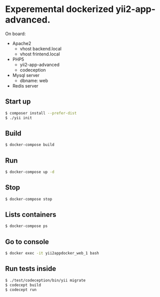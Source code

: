 # Experemental dockerized yii2-app-advanced.

On board:
* Apache2
  * vhost backend.local
  * vhost frintend.local
* PHP5
  * yii2-app-advanced
  * codeception
* Mysql server
  * dbname: web
* Redis server

## Start up
```sh
$ composer install --prefer-dist
$ ./yii init
```
## Build
```sh
$ docker-compose build
```
## Run
```sh
$ docker-compose up -d
```
## Stop
```sh
$ docker-compose stop
```
## Lists containers
```sh
$ docker-compose ps
```
## Go to console
```sh
$ docker exec -it yii2appdocker_web_1 bash
```
## Run tests inside
```sh
$ ./test/codeception/bin/yii migrate
$ codecept build
$ codecept run
```
